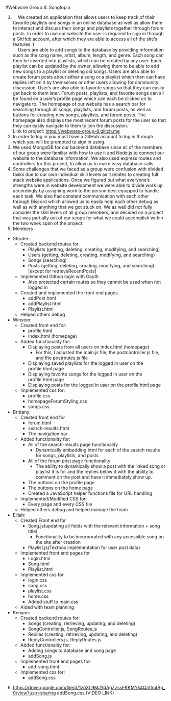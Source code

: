 #Webware Group 8: Songtopia
1. &nbsp;&nbsp;&nbsp;&nbsp;We created an application that allows users to keep track of their favorite playlists and songs in an online database as well as allow them to interact and discuss their songs and playlists together through forum posts. In order to use our website the user is required to sign in through a GitHub account, after which they are able to access all of the site’s features.
t <br />&nbsp;&nbsp;&nbsp;&nbsp;Users are able to add songs to the database by providing information such as the song name, artist, album, length, and genre. Each song can then be inserted into playlists, which can be created by any user. Each playlist can be updated by the owner, allowing them to be able to add new songs to a playlist or deleting old songs. Users are also able to create forum posts about either a song or a playlist which then can have replies left on it by themselves or other users allowing for community discussion. User’s are also able to favorite songs so that they can easily get back to them later. Forum posts, playlists, and favorite songs can all be found on a user’s profile page which can each be clicked on to navigate to. The homepage of our website has a search bar for searching through all songs, playlists, and forum posts, as well as buttons for creating new songs, playlists, and forum posts. The homepage also displays the most recent forum posts for the user so that they can easily navigate to them to join the discussion.
<br />Link to project: https://webware-group-8.glitch.me
2. In order to log in you must have a GitHub account to log in through which you will be prompted to sign in using.
3. We used MongoDB for our backend database since all of the members of our group were familiar with how to use it and Node.js to connect our website to the database information. We also used express routes and controllers for this project, to allow us to make easy database calls.
4. Some challenges that we faced as a group were confusion with divided tasks due to our own individual skill levels as it relates to creating full stack website applications. Once we figured out what everyone’s strengths were in website development we were able to divide work up accordingly by assigning work to the person best equipped to handle each task. We also had constant communication with each other through Discord which allowed us to easily help each other debug as well as with anything that we got stuck on. We as well did not fully consider the skill levels of all group members, and decided on a project that was partially out of our scope for what we could accomplish within the two week span of the project.
5. Members
- Stryder:
  - Created backend routes for
    - Playlists (getting, deleting, creating, modifying, and searching)
    - Users (getting, deleting, creating, modifying, and searching)
    - Songs (searching)
    - Posts (getting, deleting, creating, modifying, and searching) [except for retrieveRecentPosts]
  - Implemented Github login with Oauth
    - Also protected certain routes so they cannot be used when not logged in
  - Created and implemented the front end pages
    - addPost.html
    - addPlaylist.html
    - Playlist.html
  - Helped others debug
- Winston:
  - Created front end for:
    - profile.html
    - Index.html (homepage)
  - Added functionality for:
    - Displaying posts from all users on index.html (homepage)
      - For this, I adjusted the main.js file, the postcontroller.js file, and the postroutes.js file
    - Displaying saved playlists for the logged in user on the profile.html page
    - Displaying favorite songs for the logged in user on the profile.html page
    - Displaying posts for the logged in user on the profile.html page
  - Implemented css for:
    - profile.css
    - homepageForumStyling.css
    - songs.css
- Brittany:
  - Created front end for
    - forum.html
    - search-results.html
    - The navigation bar
   - Added functionality for:
     - All of the search-results page functionality
       - Dynamically embedding html for each of the search results for songs, playlists, and posts
     - All of the forum post page functionality
       - The ability to dynamically show a post with the linked song or playlist it is for and the replies below it with the ability to comment on the post and have it immediately show up.
      - The buttons on the profile page
      - The buttons on the home page
      - Created a JavaScript helper functions file for URL handling
   - Implemented/Modified CSS for:
      - Every page and every CSS file
   - Helped others debug and helped manage the team
 - Elijah:
   - Created Front end for
     - Song.js(updating all fields with the relevant information + song title)
       - Functionality to be incorporated with any accessible song on the site after creation
     - Playlist.js(Textbox implementation for user post data)
    - Implemented front end pages for
      - Login.html
      - Song.html
      - Playlist.html
     - Implemented css for
       - login.css
       - song.css
       - playlist.css
       - home.css
       - Added stuff to main.css
     - Aided with team planning
- Kenyon:
  - Created backend routes for:
    - Songs (creating, retrieving, updating, and deleting)
    - SongController.js, SongRoutes.js
    - Replies (creating, retrieving, updating, and deleting)
    - ReplyControllers.js, ReplyRoutes.js
  - Added functionality for:
    - Adding songs to database and song page
    - addSong.js
   - Implemented front end pages for:
     - add-song.html
    - Implemented css for:
      - addSong.css
6. https://drive.google.com/file/d/1zqXL9MJYdAgZzssFKKMYk4Qa1tn4Bg_0/view?usp=sharing
addSong.css
(VIDEO LINK)



